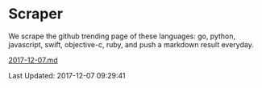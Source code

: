 # Scraper

We scrape the github trending page of these languages: go, python, javascript, swift, objective-c, ruby, and push a markdown result everyday.

[2017-12-07.md](https://github.com/henson/Scraper/blob/master/2017-12-07.md)

Last Updated: 2017-12-07 09:29:41